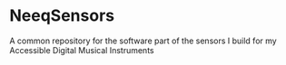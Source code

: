 # NeeqSensors
A common repository for the software part of the sensors I build for my Accessible Digital Musical Instruments
